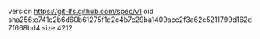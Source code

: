 version https://git-lfs.github.com/spec/v1
oid sha256:e741e2b6d60b61275f1d2e4b7e29ba1409ace2f3a62c5211799d162d7f668bd4
size 4212
